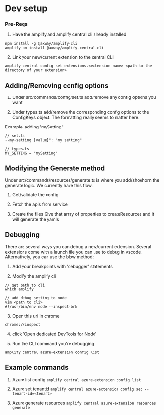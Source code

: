 # Dev setup

### Pre-Reqs

1. Have the amplify and amplify central cli already installed

```
npm install -g @axway/amplify-cli
amplify pm install @axway/amplify-central-cli
```

2. Link your new/current extension to the central CLI

```
amplify central config set extensions.<extension name> <path to the directory of your extension>
```

## Adding/Removing config options

1. Under src/commands/config/set.ts add/remove any config options you want.

2. Under types.ts add/remove the corresponding config options to the ConfigKeys object. The formatting really seems to matter here.

Example: adding 'mySetting'

```
// set.ts
--my-setting [value]": "my setting"

// types.ts
MY_SETTING = "mySetting"
```

## Modifying the Generate method

Under src/commands/resources/generate.ts is where you add/shoehorn the generate logic. We currently have this flow.

1. Get/validate the config

2. Fetch the apis from service

3. Create the files
Give that array of properties to createResources and it will generate the yamls

## Debugging

There are several ways you can debug a new/current extension. Several extensions come with a launch file you can use to debug in vscode. Alternatively, you can use the blow method:

1. Add your breakpoints with 'debugger' statements

2. Modify the amplify cli

```
// get path to cli
which amplify

// add debug setting to node
vim <path to cli>
#!/usr/bin/env node --inspect-brk
```

3. Open this uri in chrome

```chrome://inspect```

4. click 'Open dedicated DevTools for Node'

5. Run the CLI command you're debugging

```amplify central azure-extension config list```

## Example commands

1. Azure list config ```amplify central azure-extension config list```

2. Azure set tenantid ```amplify central azure-extension config set --tenant-id=<tenant>```

3. Azure generate resources ```amplify central azure-extension resources generate```

